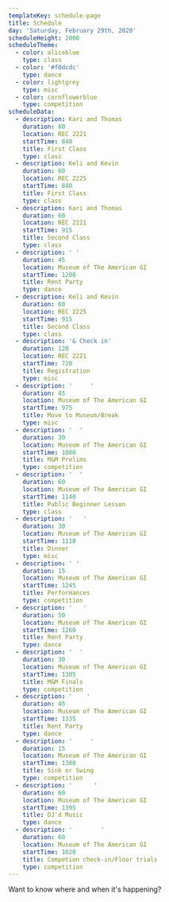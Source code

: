 ```yaml
---
templateKey: schedule-page
title: Schedule
day: 'Saturday, February 29th, 2020'
scheduleHeight: 2000
scheduleTheme:
  - color: aliceblue
    type: class
  - color: '#f0dcdc'
    type: dance
  - color: lightgrey
    type: misc
  - color: cornflowerblue
    type: competition
scheduleData:
  - description: Kari and Thomas
    duration: 60
    location: REC 2221
    startTime: 840
    title: First Class
    type: class
  - description: Keli and Kevin
    duration: 60
    location: REC 2225
    startTime: 840
    title: First Class
    type: class
  - description: Kari and Thomas
    duration: 60
    location: REC 2221
    startTime: 915
    title: Second Class
    type: class
  - description: ' '
    duration: 45
    location: Museum of The American GI
    startTime: 1200
    title: Rent Party
    type: dance
  - description: Keli and Kevin
    duration: 60
    location: REC 2225
    startTime: 915
    title: Second Class
    type: class
  - description: '& Check in'
    duration: 120
    location: REC 2221
    startTime: 720
    title: Registration
    type: misc
  - description: '     '
    duration: 45
    location: Museum of The American GI
    startTime: 975
    title: Move to Museum/Break
    type: misc
  - description: '  '
    duration: 30
    location: Museum of The American GI
    startTime: 1080
    title: M&M Prelims
    type: competition
  - description: '  '
    duration: 60
    location: Museum of The American GI
    startTime: 1140
    title: Public Beginner Lesson
    type: class
  - description: '   '
    duration: 30
    location: Museum of The American GI
    startTime: 1110
    title: Dinner
    type: misc
  - description: ' '
    duration: 15
    location: Museum of The American GI
    startTime: 1245
    title: Performances
    type: competition
  - description: '   '
    duration: 50
    location: Museum of The American GI
    startTime: 1260
    title: Rent Party
    type: dance
  - description: '  '
    duration: 30
    location: Museum of The American GI
    startTime: 1305
    title: M&M Finals
    type: competition
  - description: '    '
    duration: 45
    location: Museum of The American GI
    startTime: 1335
    title: Rent Party
    type: dance
  - description: '     '
    duration: 15
    location: Museum of The American GI
    startTime: 1380
    title: Sink or Swing
    type: competition
  - description: '      '
    duration: 60
    location: Museum of The American GI
    startTime: 1395
    title: DJ'd Music
    type: dance
  - description: '        '
    duration: 60
    location: Museum of The American GI
    startTime: 1020
    title: Competion check-in/Floor trials
    type: competition
---
```

Want to know where and when it's happening?
